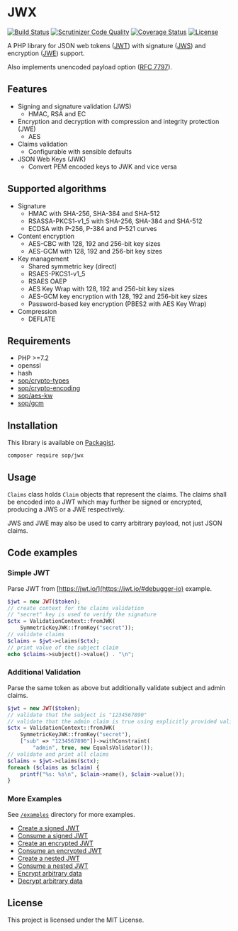 # JWX

[![Build Status](https://travis-ci.org/sop/jwx.svg?branch=master)](https://travis-ci.org/sop/jwx)
[![Scrutinizer Code Quality](https://scrutinizer-ci.com/g/sop/jwx/badges/quality-score.png?b=master)](https://scrutinizer-ci.com/g/sop/jwx/?branch=master)
[![Coverage Status](https://coveralls.io/repos/github/sop/jwx/badge.svg?branch=master)](https://coveralls.io/github/sop/jwx?branch=master)
[![License](https://poser.pugx.org/sop/jwx/license)](https://github.com/sop/jwx/blob/master/LICENSE)

A PHP library for JSON web tokens
([JWT](https://tools.ietf.org/html/rfc7519))
with signature
([JWS](https://tools.ietf.org/html/rfc7515))
and encryption
([JWE](https://tools.ietf.org/html/rfc7516)) support.

Also implements unencoded payload option
([RFC 7797](https://tools.ietf.org/html/rfc7797)).

## Features

- Signing and signature validation (JWS)
  - HMAC, RSA and EC
- Encryption and decryption with compression and integrity protection (JWE)
  - AES
- Claims validation
  - Configurable with sensible defaults
- JSON Web Keys (JWK)
  - Convert PEM encoded keys to JWK and vice versa

## Supported algorithms

- Signature
  - HMAC with SHA-256, SHA-384 and SHA-512
  - RSASSA-PKCS1-v1_5 with SHA-256, SHA-384 and SHA-512
  - ECDSA with P-256, P-384 and P-521 curves
- Content encryption
  - AES-CBC with 128, 192 and 256-bit key sizes
  - AES-GCM with 128, 192 and 256-bit key sizes
- Key management
  - Shared symmetric key (direct)
  - RSAES-PKCS1-v1_5
  - RSAES OAEP
  - AES Key Wrap with 128, 192 and 256-bit key sizes
  - AES-GCM key encryption with 128, 192 and 256-bit key sizes
  - Password-based key encryption (PBES2 with AES Key Wrap)
- Compression
  - DEFLATE

## Requirements

- PHP >=7.2
- openssl
- hash
- [sop/crypto-types](https://github.com/sop/crypto-types)
- [sop/crypto-encoding](https://github.com/sop/crypto-encoding)
- [sop/aes-kw](https://github.com/sop/aes-kw)
- [sop/gcm](https://github.com/sop/gcm)

## Installation

This library is available on
[Packagist](https://packagist.org/packages/sop/jwx).

    composer require sop/jwx

## Usage

`Claims` class holds `Claim` objects that represent the claims.
The claims shall be encoded into a JWT which may further be
signed or encrypted, producing a JWS or a JWE respectively.

JWS and JWE may also be used to carry arbitrary payload, not just JSON claims.

## Code examples

### Simple JWT

Parse JWT from [https://jwt.io/](https://jwt.io/#debugger-io) example.

```php
$jwt = new JWT($token);
// create context for the claims validation
// "secret" key is used to verify the signature
$ctx = ValidationContext::fromJWK(
    SymmetricKeyJWK::fromKey("secret"));
// validate claims
$claims = $jwt->claims($ctx);
// print value of the subject claim
echo $claims->subject()->value() . "\n";
```

### Additional Validation

Parse the same token as above but additionally validate subject and admin claims.

```php
$jwt = new JWT($token);
// validate that the subject is "1234567890"
// validate that the admin claim is true using explicitly provided validator
$ctx = ValidationContext::fromJWK(
    SymmetricKeyJWK::fromKey("secret"),
    ["sub" => "1234567890"])->withConstraint(
        "admin", true, new EqualsValidator());
// validate and print all claims
$claims = $jwt->claims($ctx);
foreach ($claims as $claim) {
    printf("%s: %s\n", $claim->name(), $claim->value());
}
```

### More Examples

See [`/examples`](https://github.com/sop/jwx/tree/master/examples)
directory for more examples.

- [Create a signed JWT](https://github.com/sop/jwx/blob/master/examples/jws-create.php)
- [Consume a signed JWT](https://github.com/sop/jwx/blob/master/examples/jws-consume.php)
- [Create an encrypted JWT](https://github.com/sop/jwx/blob/master/examples/jwe-create.php)
- [Consume an encrypted JWT](https://github.com/sop/jwx/blob/master/examples/jwe-consume.php)
- [Create a nested JWT](https://github.com/sop/jwx/blob/master/examples/nested-create.php)
- [Consume a nested JWT](https://github.com/sop/jwx/blob/master/examples/nested-consume.php)
- [Encrypt arbitrary data](https://github.com/sop/jwx/blob/master/examples/arbitrary-encrypt.php)
- [Decrypt arbitrary data](https://github.com/sop/jwx/blob/master/examples/arbitrary-decrypt.php)

## License

This project is licensed under the MIT License.
